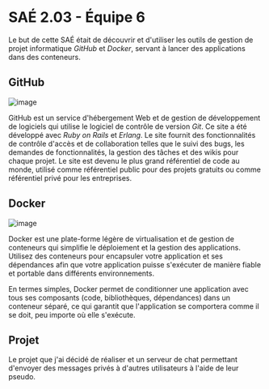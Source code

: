 # SAÉ 2.03 - Équipe 6

Le but de cette SAÉ était de découvrir et d'utiliser les outils de gestion de projet informatique *GitHub* et *Docker*, servant à lancer des applications dans des conteneurs.


## GitHub

![image](https://github.com/TheCrafteur2015/docker-sae203/assets/58007069/c72c8d0d-9cc5-4adf-b4b5-04c2155e5d68)

GitHub est un service d'hébergement Web et de gestion de développement de logiciels qui utilise le logiciel de contrôle de version *Git*. Ce site a été développé avec *Ruby on Rails* et *Erlang*. Le site fournit des fonctionnalités de contrôle d'accès et de collaboration telles que le suivi des bugs, les demandes de fonctionnalités, la gestion des tâches et des wikis pour chaque projet. Le site est devenu le plus grand référentiel de code au monde, utilisé comme référentiel public pour des projets gratuits ou comme référentiel privé pour les entreprises.

## Docker

![image](https://github.com/TheCrafteur2015/docker-sae203/assets/58007069/e6bb94cb-001f-4004-92f5-7f37fe382781)

Docker est une plate-forme légère de virtualisation et de gestion de conteneurs qui simplifie le déploiement et la gestion des applications. Utilisez des conteneurs pour encapsuler votre application et ses dépendances afin que votre application puisse s'exécuter de manière fiable et portable dans différents environnements.

En termes simples, Docker permet de conditionner une application avec tous ses composants (code, bibliothèques, dépendances) dans un conteneur séparé, ce qui garantit que l'application se comportera comme il se doit, peu importe où elle s'exécute.

## Projet

Le projet que j'ai décidé de réaliser et un serveur de chat permettant d'envoyer des messages privés à d'autres utilisateurs à l'aide de leur pseudo.
